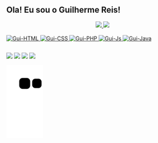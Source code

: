 ## Ola! Eu sou o Guilherme Reis!
<div align="center">
  <a href="https://github.com/gui1hermereis/">
  <img height="180em" src="https://github-readme-stats.vercel.app/api?username=Gui1hermeReis&show_icons=true&theme=dark&include_all_commits=true&count_private=true"/>
  <img height="180em" src="https://github-readme-stats.vercel.app/api/top-langs/?username=Gui1hermeReis&layout=compact&langs_count=7&theme=dark"/>
</div>
  
<div style="display: inline_block"><br>
  <img alt="Gui-HTML" src="https://img.shields.io/badge/HTML5-E34F26?style=for-the-badge&logo=html5&logoColor=white">
  <img alt="Gui-CSS" src="https://img.shields.io/badge/CSS3-1572B6?style=for-the-badge&logo=css3&logoColor=white">
  <img alt="Gui-PHP" src="https://img.shields.io/badge/PHP-777BB4?style=for-the-badge&logo=php&logoColor=white">
  <img alt="Gui-Js" src="https://img.shields.io/badge/JavaScript-F7DF1E?style=for-the-badge&logo=javascript&logoColor=black">
  <img alt="Gui-Java" src="https://img.shields.io/badge/Java-ED8B00?style=for-the-badge&logo=java&logoColor=white">

  ##
 
<div> 
  <a href="" target="_blank"><img src="https://img.shields.io/badge/-LinkedIn-%230077B5?style=for-the-badge&logo=linkedin&logoColor=white" target="_blank"></a> 
  <a href="https://api.whatsapp.com/send?phone=5512991046726&text=Olá%20Guilherme" target="_blank"><img src="https://img.shields.io/badge/WhatsApp-25D366?style=for-the-badge&logo=whatsapp&logoColor=white" target="_blank"></a>
  <a href="https://www.instagram.com/gui1hermereis/" target="_blank"><img src="https://img.shields.io/badge/-Instagram-%23E4405F?style=for-the-badge&logo=instagram&logoColor=white" target="_blank"></a>
  <a href="mailto:sjcgui.2004@gmail.com"><img src="https://img.shields.io/badge/Gmail-D14836?style=for-the-badge&logo=gmail&logoColor=white" target="_blank"></a>
 
  ![Snake animation](https://github.com/gui1hermereis/gui1hermereis/blob/output/github-contribution-grid-snake.svg)
 
</div>
